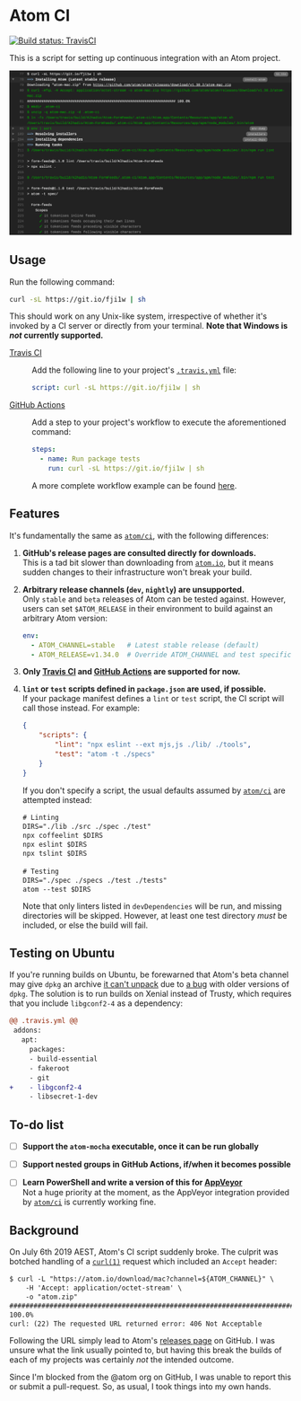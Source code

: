 <!-- -*- tab-width: 4; -*- vim: set ts=4 noet: -->

Atom CI
=======
[![Build status: TravisCI][TravisCI-badge]][TravisCI-link]

This is a script for setting up continuous integration with an Atom project.

[![They're collapsible, baby.](preview.png)][Live-example]


Usage
-----
Run the following command:

~~~sh
curl -sL https://git.io/fji1w | sh
~~~

This should work on any Unix-like system, irrespective of whether it's invoked by a CI server or directly from your terminal.
**Note that Windows is _not_ currently supported<!-- TODO: (see [below][Windows] for a workaround) -->.**


<dl><dt><a name="travis-ci" href="https://travis-ci.com">Travis CI</a></dt><dd>

Add the following line to your project's [`.travis.yml`][] file:

~~~yaml
script: curl -sL https://git.io/fji1w | sh
~~~

</dd><dt><a name="github-actions" href="https://docs.github.com/en/actions/reference">GitHub Actions</a></dt><dd>

Add a step to your project's workflow to execute the aforementioned command:

~~~yaml
steps:
  - name: Run package tests
    run: curl -sL https://git.io/fji1w | sh
~~~

A more complete workflow example can be found [here](`.github/workflows/ci.yml`).

</dd></dt>


Features
--------
It's fundamentally the same as [`atom/ci`][], with the following differences:

1.	__GitHub's release pages are consulted directly for downloads.__  
	This is a tad bit slower than downloading from [`atom.io`][],
	but it means sudden changes to their infrastructure won't break your build.

2.	__Arbitrary release channels (`dev`, `nightly`) are unsupported.__  
	Only `stable` and `beta` releases of Atom can be tested against. However, users
	can set `$ATOM_RELEASE` in their environment to build against an arbitrary Atom
	version:
	~~~yaml
	env:
	  - ATOM_CHANNEL=stable   # Latest stable release (default)
	  - ATOM_RELEASE=v1.34.0  # Override ATOM_CHANNEL and test specific version
	~~~

3.	__Only [Travis CI][] and [GitHub Actions][] are supported for now.__

4.	__`lint` or `test` scripts defined in `package.json` are used, if possible.__  
	If your package manifest defines a `lint` or `test` script, the CI script will
	call those instead. For example:
	~~~json
	{
		"scripts": {
			"lint": "npx eslint --ext mjs,js ./lib/ ./tools",
			"test": "atom -t ./specs"
		}
	}
	~~~
	If you don't specify a script, the usual defaults assumed by [`atom/ci`][] are
	attempted instead:
	~~~shell
	# Linting
	DIRS="./lib ./src ./spec ./test"
	npx coffeelint $DIRS
	npx eslint $DIRS
	npx tslint $DIRS

	# Testing
	DIRS="./spec ./specs ./test ./tests"
	atom --test $DIRS
	~~~
	Note that only linters listed in `devDependencies` will be run, and missing
	directories will be skipped. However, at least one test directory *must* be
	included, or else the build will fail.


Testing on Ubuntu
-----------------
If you're running builds on Ubuntu, be forewarned that Atom's beta channel may
give `dpkg` an archive [it can't unpack](https://github.com/atom/ci/issues/94)
due to [a bug](https://askubuntu.com/q/1065231/) with older versions of `dpkg`.
The solution is to run builds on Xenial instead of Trusty, which requires that
you include `libgconf2-4` as a dependency:

~~~diff
@@ .travis.yml @@
 addons:
   apt:
     packages:
     - build-essential
     - fakeroot
     - git
+    - libgconf2-4
     - libsecret-1-dev
~~~


To-do list
----------
*	[ ] **Support the `atom-mocha` executable, once it can be run globally**  

*   [ ] **Support nested groups in GitHub Actions, if/when it becomes possible**

*	[ ] **Learn PowerShell and write a version of this for [AppVeyor][]**  
	Not a huge priority at the moment, as the AppVeyor integration provided
	by [`atom/ci`][] is currently working fine.


Background
--------------------------------------------------------------------------------
On July 6th 2019 AEST, Atom's CI script suddenly broke. The culprit was botched
handling of a [`curl(1)`](https://curl.haxx.se/docs/manpage.html) request which
included an `Accept` header:

~~~console
$ curl -L "https://atom.io/download/mac?channel=${ATOM_CHANNEL}" \
	-H 'Accept: application/octet-stream' \
	-o "atom.zip"
######################################################################## 100.0%
curl: (22) The requested URL returned error: 406 Not Acceptable
~~~

Following the URL simply lead to
Atom's [releases page](https://github.com/atom/atom/releases/latest) on GitHub.
I was unsure what the link usually pointed to, but having this break the builds
of each of my projects was certainly *not* the intended outcome.

Since I'm blocked from the @atom org on GitHub, I was unable to report this or
submit a pull-request. So, as usual, I took things into my own hands.



<!-- Referenced links -->
[APIs]: https://developer.github.com/v3/repos/releases/
[Live-example]: https://travis-ci.org/Alhadis/Atom-FormFeeds/jobs/556455405#L78
[TravisCI-badge]: https://travis-ci.org/Alhadis/Atom-CI.svg?branch=master
[TravisCI-link]:  https://travis-ci.org/Alhadis/Atom-CI
[`.travis.yml`]: https://docs.travis-ci.com/user/tutorial
[`atom/ci`]: https://github.com/atom/ci
[`atom.io`]: https://atom.io/
[Travis CI]: https://travis-ci.com/
[AppVeyor]: https://appveyor.com/
[GitHub Actions]: https://docs.github.com/en/actions/reference
